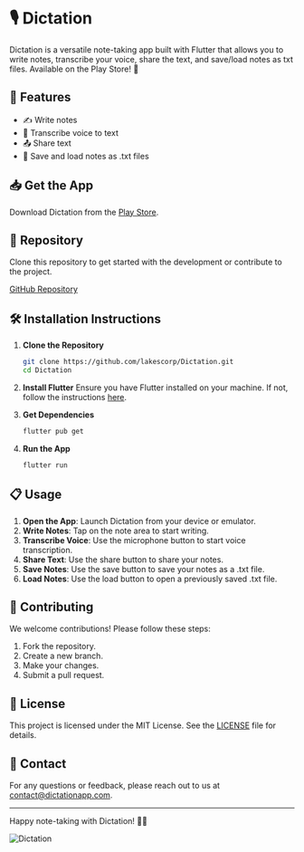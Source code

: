 # 🎙️ Dictation

Dictation is a versatile note-taking app built with Flutter that allows you to write notes, transcribe your voice, share the text, and save/load notes as txt files. Available on the Play Store! 🎉

## 🚀 Features
- ✍️ Write notes
- 🎤 Transcribe voice to text
- 📤 Share text
- 💾 Save and load notes as .txt files

## 📥 Get the App
Download Dictation from the [Play Store](https://play.google.com/store/apps/details?id=appinventor.ai_techapapfap_app.Speechtotext&hl=es_GT&gl=US).

## 📂 Repository
Clone this repository to get started with the development or contribute to the project.

[GitHub Repository](https://github.com/lakescorp/Dictation)

## 🛠 Installation Instructions

1. **Clone the Repository**
   ```bash
   git clone https://github.com/lakescorp/Dictation.git
   cd Dictation
   ```

2. **Install Flutter**
   Ensure you have Flutter installed on your machine. If not, follow the instructions [here](https://flutter.dev/docs/get-started/install).

3. **Get Dependencies**
   ```bash
   flutter pub get
   ```

4. **Run the App**
   ```bash
   flutter run
   ```

## 📋 Usage

1. **Open the App**: Launch Dictation from your device or emulator.
2. **Write Notes**: Tap on the note area to start writing.
3. **Transcribe Voice**: Use the microphone button to start voice transcription.
4. **Share Text**: Use the share button to share your notes.
5. **Save Notes**: Use the save button to save your notes as a .txt file.
6. **Load Notes**: Use the load button to open a previously saved .txt file.

## 🤝 Contributing
We welcome contributions! Please follow these steps:

1. Fork the repository.
2. Create a new branch.
3. Make your changes.
4. Submit a pull request.

## 📝 License
This project is licensed under the MIT License. See the [LICENSE](LICENSE) file for details.

## 📧 Contact
For any questions or feedback, please reach out to us at [contact@dictationapp.com](mailto:contact@dictationapp.com).

---

Happy note-taking with Dictation! 🎉📝

![Dictation](https://play.google.com/store/apps/details?id=appinventor.ai_techapapfap_app.Speechtotext&hl=es_GT&gl=US)
